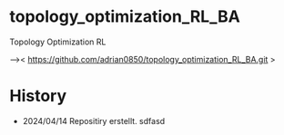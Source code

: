# topology_optimization_RL_BA
Topology Optimization RL

-->< https://github.com/adrian0850/topology_optimization_RL_BA.git >

# History
* 2024/04/14 Repositiry erstellt.
sdfasd
